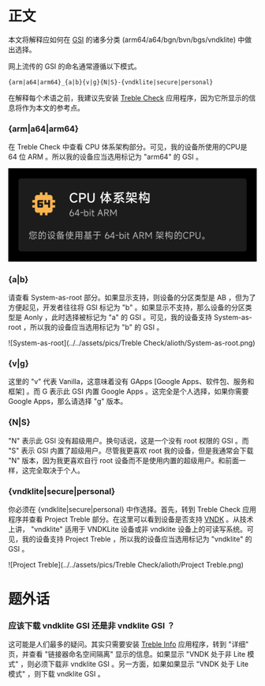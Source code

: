 # 正文

本文将解释应如何在 [GSI](https://developer.android.google.cn/topic/generic-system-image) 的诸多分类 (arm64/a64/bgn/bvn/bgs/vndklite) 中做出选择。

网上流传的 GSI 的命名通常遵循以下模式。

```
{arm|a64|arm64}_{a|b}{v|g}{N|S}-{vndklite|secure|personal}
```

在解释每个术语之前，我建议先安装 [Treble Check](https://github.com/kevintresuelo/treble) 应用程序，因为它所显示的信息将作为本文的参考点。

### {arm|a64|arm64}

在 Treble Check 中查看 CPU 体系架构部分。可见，我的设备所使用的CPU是 64 位 ARM 。所以我的设备应当选用标记为 "arm64" 的 GSI 。

![CPU Architecture](../../assets/pics/Treble%20Check/alioth/CPU%20Architecture.png)

### {a|b}

请查看 System-as-root 部分。如果显示支持，则设备的分区类型是 AB ，但为了方便起见，开发者往往将 GSI 标记为 "b" 。如果显示不支持，那么设备的分区类型是 Aonly ，此时选择被标记为 "a" 的 GSI 。可见，我的设备支持 System-as-root ，所以我的设备应当选用标记为 "b" 的 GSI 。

![System-as-root](../../assets/pics/Treble Check/alioth/System-as-root.png)

### {v|g}

这里的 "v" 代表 Vanilla，这意味着没有 GApps [Google Apps、软件包、服务和框架] 。而 G 表示此 GSI 内置 Google Apps 。这完全是个人选择，如果你需要 Google Apps，那么请选择 "g" 版本。

### {N|S}

"N" 表示此 GSI 没有超级用户。换句话说，这是一个没有 root 权限的 GSI 。而 "S" 表示 GSI 内置了超级用户。尽管我更喜欢 root 我的设备，但是我通常会下载 "N" 版本，因为我更喜欢自行 root 设备而不是使用内置的超级用户。和前面一样，这完全取决于个人。

### {vndklite|secure|personal}

你必须在 {vndklite|secure|personal} 中作选择。首先，转到 Treble Check 应用程序并查看 Project Treble 部分。在这里可以看到设备是否支持 [VNDK](https://source.android.google.cn/docs/core/architecture/vndk?hl=zh-cn) 。从技术上讲， "vndklite" 适用于 VNDKLite 设备或非 vndklite 设备上的可读写系统。可见，我的设备支持 Project Treble ，所以我的设备应当选用标记为 "vndklite" 的 GSI 。

![Project Treble](../../assets/pics/Treble Check/alioth/Project Treble.png)

# 题外话

### 应该下载 vndklite GSI 还是非 vndklite GSI ？

这可能是人们最多的疑问。其实只需要安装 [Treble Info](https://gitlab.com/TrebleInfo/TrebleInfo) 应用程序，转到 "详细" 页，并查看 "链接器命名空间隔离" 显示的信息。如果显示 "VNDK 处于非 Lite 模式" ，则必须下载非 vndklite GSI 。另一方面，如果如果显示 "VNDK 处于 Lite 模式" ，则下载 vndklite GSI 。